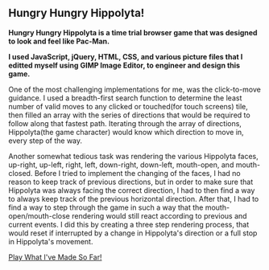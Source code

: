 ## Hungry Hungry Hippolyta!
**Hungry Hungry Hippolyta is a time trial browser game that was designed to look and feel like Pac-Man.**

**I used JavaScript, jQuery, HTML, CSS, and various picture files that I editted myself using GIMP Image Editor, to engineer and design this game.**


One of the most challenging implementations for me, was the click-to-move
guidance.  I used a breadth-first search function to determine the least
number of valid moves to any clicked or touched(for touch screens) tile,
then filled an array with the series of directions that would be
required to follow along that fastest path.  Iterating through the array
of directions, Hippolyta(the game character) would know which direction
to move in, every step of the way.

Another somewhat tedious task was rendering the various Hippolyta faces,
up-right, up-left, right, left, down-right, down-left, mouth-open,
and mouth-closed.  Before I tried to implement the changing of the faces,
I had no reason to keep track of previous directions, but in order to make
sure that Hippolyta was always facing the correct direction, I had to then
find a way to always keep track of the previous horizontal direction.
After that, I had to find a way to step through the game in such a way
that the mouth-open/mouth-close rendering would still react according to
previous and current events.  I did this by creating a three step rendering
process, that would reset if interrupted by a change in Hippolyta's
direction or a full stop in Hippolyta's movement.


[Play What I've Made So Far!](http://rserrano169.github.io/HungryHungryHippolyta/html/hhh.html)
